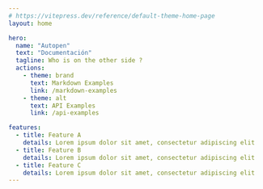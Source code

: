 ```yaml
---
# https://vitepress.dev/reference/default-theme-home-page
layout: home

hero:
  name: "Autopen"
  text: "Documentación"
  tagline: Who is on the other side ?
  actions:
    - theme: brand
      text: Markdown Examples
      link: /markdown-examples
    - theme: alt
      text: API Examples
      link: /api-examples

features:
  - title: Feature A
    details: Lorem ipsum dolor sit amet, consectetur adipiscing elit
  - title: Feature B
    details: Lorem ipsum dolor sit amet, consectetur adipiscing elit
  - title: Feature C
    details: Lorem ipsum dolor sit amet, consectetur adipiscing elit
---
```


